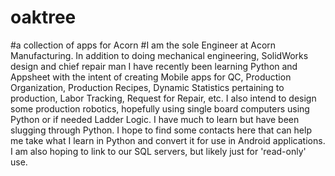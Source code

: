 # oaktree
#a collection of apps for Acorn
#I am the sole Engineer at Acorn Manufacturing. In addition to doing mechanical engineering, SolidWorks design and chief repair man I have recently been learning Python and Appsheet with the intent of creating Mobile apps for QC, Production Organization, Production Recipes, Dynamic Statistics pertaining to production, Labor Tracking, Request for Repair, etc. I also intend to design some production robotics, hopefully using single board computers using Python or if needed Ladder Logic. I have much to learn but have been slugging through Python. I hope to find some contacts here that can help me take what I learn in Python and convert it for use in Android applications. I am also hoping to link to our SQL servers, but likely just for 'read-only' use.
